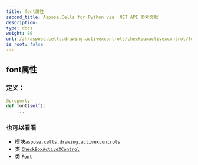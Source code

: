 ```yaml
---
title: font属性
second_title: Aspose.Cells for Python via .NET API 参考文献
description:
type: docs
weight: 80
url: /zh/aspose.cells.drawing.activexcontrols/checkboxactivexcontrol/font/
is_root: false
---
```

## font属性
### 定义：
```python
@property
def font(self):
    ...
```

### 也可以看看
* 模块[`aspose.cells.drawing.activexcontrols`](../../)
* 类 [`CheckBoxActiveXControl`](/cells/python-net/zh/aspose.cells.drawing.activexcontrols/checkboxactivexcontrol)
* 类 [`Font`](/cells/python-net/zh/aspose.cells/font)
